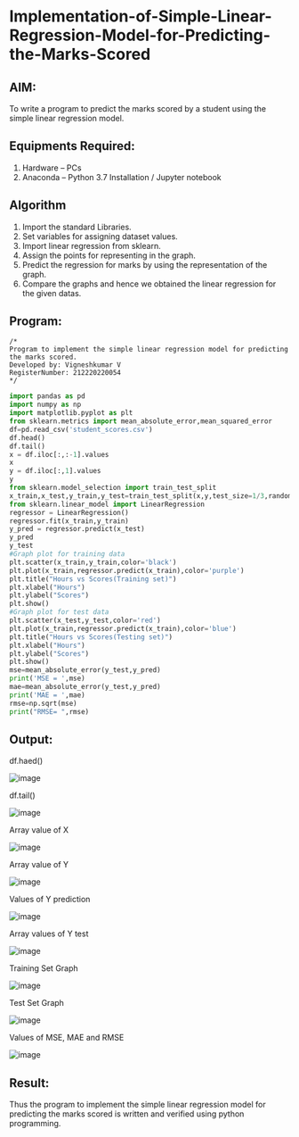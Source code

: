 # Implementation-of-Simple-Linear-Regression-Model-for-Predicting-the-Marks-Scored

## AIM:
To write a program to predict the marks scored by a student using the simple linear regression model.

## Equipments Required:
1. Hardware – PCs
2. Anaconda – Python 3.7 Installation / Jupyter notebook

## Algorithm
1. Import the standard Libraries.
2. Set variables for assigning dataset values.
3. Import linear regression from sklearn.
4. Assign the points for representing in the graph.
5. Predict the regression for marks by using the representation of the graph.
6. Compare the graphs and hence we obtained the linear regression for the given datas.

## Program:
```
/*
Program to implement the simple linear regression model for predicting the marks scored.
Developed by: Vigneshkumar V
RegisterNumber: 212220220054
*/
```
```py
import pandas as pd
import numpy as np
import matplotlib.pyplot as plt
from sklearn.metrics import mean_absolute_error,mean_squared_error
df=pd.read_csv('student_scores.csv')
df.head()
df.tail()
x = df.iloc[:,:-1].values
x
y = df.iloc[:,1].values
y
from sklearn.model_selection import train_test_split
x_train,x_test,y_train,y_test=train_test_split(x,y,test_size=1/3,random_state=0)
from sklearn.linear_model import LinearRegression
regressor = LinearRegression()
regressor.fit(x_train,y_train)
y_pred = regressor.predict(x_test)
y_pred
y_test
#Graph plot for training data
plt.scatter(x_train,y_train,color='black')
plt.plot(x_train,regressor.predict(x_train),color='purple')
plt.title("Hours vs Scores(Training set)")
plt.xlabel("Hours")
plt.ylabel("Scores")
plt.show()
#Graph plot for test data
plt.scatter(x_test,y_test,color='red')
plt.plot(x_train,regressor.predict(x_train),color='blue')
plt.title("Hours vs Scores(Testing set)")
plt.xlabel("Hours")
plt.ylabel("Scores")
plt.show()
mse=mean_absolute_error(y_test,y_pred)
print('MSE = ',mse)
mae=mean_absolute_error(y_test,y_pred)
print('MAE = ',mae)
rmse=np.sqrt(mse)
print("RMSE= ",rmse)
```



## Output:
df.haed()

![image](https://user-images.githubusercontent.com/118544279/229984558-cad15d1c-967c-473a-a0c6-becd7a8ede7e.png)



df.tail()

![image](https://user-images.githubusercontent.com/118544279/229984585-cef73ba1-578d-48e6-9f61-5b01ee778949.png)


Array value of X

![image](https://user-images.githubusercontent.com/118544279/229984622-f6717a0d-01a9-4e13-8be6-1e00242b52b7.png)



Array value of Y

![image](https://user-images.githubusercontent.com/118544279/229984672-1fe56468-70fd-4bd3-8a70-80d36d4e1897.png)


Values of Y prediction

![image](https://user-images.githubusercontent.com/118544279/229984708-dd6a29d5-01b4-42d2-a7fc-55cbb540cdce.png)


Array values of Y test

![image](https://user-images.githubusercontent.com/118544279/229984760-ab7c73ff-db72-496b-aeb9-f29d1c92a2a6.png)


Training Set Graph

![image](https://user-images.githubusercontent.com/118544279/229984808-1eb5649c-b437-4411-96c8-c4898ecff3a2.png)


Test Set Graph

![image](https://user-images.githubusercontent.com/118544279/229984843-5660d6ff-a035-4833-be6a-9f24bd3f8c0f.png)


Values of MSE, MAE and RMSE

![image](https://user-images.githubusercontent.com/118544279/229984866-6423b4f3-4796-4d88-9a4e-cb2f6ad4d907.png)


## Result:
Thus the program to implement the simple linear regression model for predicting the marks scored is written and verified using python programming.

